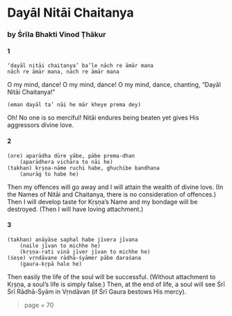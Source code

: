 # Dayāl Nitāi Chaitanya

### by Śrīla Bhakti Vinod Ṭhākur

#### 1

    ‘dayāl nitāi chaitanya’ ba’le nāch re āmār mana
    nāch re āmār mana, nāch re āmār mana

O my mind, dance! O my mind, dance! O my mind, dance, chanting, “Dayāl Nitāi Chaitanya!”

    (eman dayāl ta’ nāi he mār kheye prema dey)

Oh! No one is so merciful! Nitāi endures being beaten yet gives His aggressors divine love.

#### 2

    (ore) aparādha dūre yābe, pābe prema-dhan
        (aparādhera vichāra to nāi he)
    (takhan) kṛṣṇa-nāme ruchi habe, ghuchibe bandhana
        (anurāg to habe he)

Then my offences will go away and I will attain the wealth of divine love. (In the Names of Nitāi and Chaitanya, there is no consideration of offences.) Then I will develop taste for Kṛṣṇa’s Name and my bondage will be destroyed. (Then I will have loving attachment.)

#### 3

    (takhan) anāyāse saphal habe jīvera jīvana
        (naile jīvan to michhe he)
        (kṛṣṇa-rati vinā jīver jīvan to michhe he)
    (śeṣe) vṛndāvane rādhā-śyāmer pābe daraśana
        (gaura-kṛpā hale he)

Then easily the life of the soul will be successful. (Without attachment to Kṛṣṇa, a soul’s life is simply false.) Then, at the end of life, a soul will see Śrī Śrī Rādhā-Śyām in Vṛndāvan (if Śrī Gaura bestows His mercy).


> page = 70
